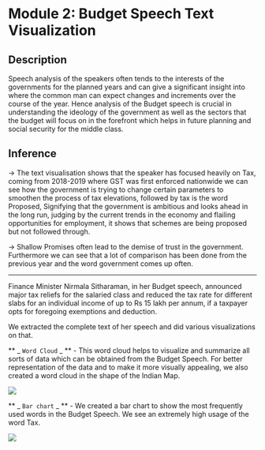 # Module 2:  Budget Speech Text Visualization 

## Description
Speech analysis of the speakers often tends to the interests of the governments for the planned years and can give a significant insight into where the common man can expect changes and increments over the course of the year. Hence analysis of the Budget speech is crucial in understanding the ideology of the government as well as the sectors that the budget will focus on in the forefront which helps in future planning and social security for the middle class.


## Inference
->   The text visualisation shows that the speaker has focused heavily on Tax, coming from 2018-2019 where GST was first enforced nationwide we can see how the government is trying to change certain parameters to smoothen the process of tax elevations, followed by tax is the word Proposed, Signifying that the government is ambitious and looks ahead in the long run, judging by the current trends in the economy and flailing opportunities for employment, it shows that schemes are being proposed but not followed through.

->   Shallow Promises often lead to the demise of trust in the government. Furthermore we can see that a lot of comparison has been done from the previous year and the word government comes up often.

_______________________________________________________________________________________________
                    
Finance Minister Nirmala Sitharaman, in her Budget speech, announced major tax reliefs for the salaried class and reduced the tax rate for different slabs for an individual income of up to Rs 15 lakh per annum, if a taxpayer opts for foregoing exemptions and deduction.
                
We extracted the complete text of her speech and did various visualizations on that.


** _ `Word Cloud` _ ** - This word cloud helps to visualize and summarize all sorts of data which can be obtained from the Budget Speech. For better representation of the data and to make it more visually appealing, we also created a word cloud in the shape of the Indian Map.

<img src ="https://github.com/TheRoryWillAim/Web-Visualisation-of-Indian-Budget-2020/blob/main/apps/imgs/m2.1.PNG">

** _ `Bar chart` _ ** - We created a bar chart to show the most frequently used words in the Budget Speech. We see an extremely high usage of the word Tax.

<img src ="https://github.com/TheRoryWillAim/Web-Visualisation-of-Indian-Budget-2020/blob/main/apps/imgs/m2.2.PNG">
    
    